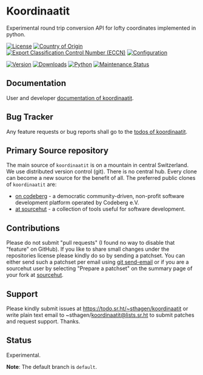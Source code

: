 # Koordinaatit

Experimental round trip conversion API for lofty coordinates implemented in python.

[![License](https://git.sr.ht/~sthagen/koordinaatit/blob/default/docs/badges/license-spdx-mit.svg)](https://git.sr.ht/~sthagen/koordinaatit/tree/default/item/LICENSE)
[![Country of Origin](https://git.sr.ht/~sthagen/koordinaatit/blob/default/docs/badges/country-of-origin-name-switzerland-neutral.svg)](https://git.sr.ht/~sthagen/koordinaatit/tree/default/item/COUNTRY-OF-ORIGIN)
[![Export Classification Control Number (ECCN)](https://git.sr.ht/~sthagen/koordinaatit/blob/default/docs/badges/export-control-classification-number_eccn-ear99-neutral.svg)](https://git.sr.ht/~sthagen/koordinaatit/tree/default/item/EXPORT-CONTROL-CLASSIFICATION-NUMBER)
[![Configuration](https://git.sr.ht/~sthagen/koordinaatit/blob/default/docs/badges/configuration-sbom.svg)](https://git.sr.ht/~sthagen/koordinaatit/tree/default/item/docs/third-party/README.md)

[![Version](https://git.sr.ht/~sthagen/koordinaatit/blob/default/docs/badges/latest-release.svg)](https://pypi.python.org/pypi/koordinaatit/)
[![Downloads](https://git.sr.ht/~sthagen/koordinaatit/blob/default/docs/badges/downloads-per-month.svg)](https://pepy.tech/project/koordinaatit)
[![Python](https://git.sr.ht/~sthagen/koordinaatit/blob/default/docs/badges/python-versions.svg)](https://pypi.python.org/pypi/koordinaatit/)
[![Maintenance Status](https://git.sr.ht/~sthagen/koordinaatit/blob/default/docs/badges/commits-per-year.svg)](https://git.sr.ht/~sthagen/koordinaatit/log)

## Documentation

User and developer [documentation of koordinaatit](https://codes.dilettant.life/docs/koordinaatit).

## Bug Tracker

Any feature requests or bug reports shall go to the [todos of koordinaatit](https://todo.sr.ht/~sthagen/koordinaatit).

## Primary Source repository

The main source of `koordinaatit` is on a mountain in central Switzerland.
We use distributed version control (git).
There is no central hub.
Every clone can become a new source for the benefit of all.
The preferred public clones of `koordinaatit` are:

* [on codeberg](https://codeberg.org/sthagen/koordinaatit) - a democratic community-driven, non-profit software development platform operated by Codeberg e.V.
* [at sourcehut](https://git.sr.ht/~sthagen/koordinaatit) - a collection of tools useful for software development.

## Contributions

Please do not submit "pull requests" (I found no way to disable that "feature" on GitHub).
If you like to share small changes under the repositories license please kindly do so by sending a patchset.
You can either send such a patchset per email using [git send-email](https://git-send-email.io) or 
if you are a sourcehut user by selecting "Prepare a patchset" on the summary page of your fork at [sourcehut](https://git.sr.ht/).

## Support

Please kindly submit issues at https://todo.sr.ht/~sthagen/koordinaatit or write plain text email to ~sthagen/koordinaatit@lists.sr.ht to submit patches and request support. Thanks.

## Status

Experimental.

**Note**: The default branch is `default`.
